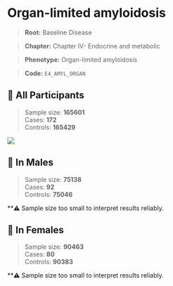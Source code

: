 # Organ-limited amyloidosis

> **Root:** Baseline Disease  

> **Chapter:** Chapter IV- Endocrine and metabolic  

> **Phenotype:** Organ-limited amyloidosis  

> **Code:** `E4_AMYL_ORGAN`

## 🧪 All Participants  
> Sample size: **165601**  
> Cases: **172**  
> Controls: **165429**
<img src="/Disease/Figures/ALL/Incidence/E4_AMYL_ORGAN.png"/>
<CsvTable src="/Disease_Data/ALL/Incidence/COX_E4_AMYL_ORGAN.csv" label="🔍 View full results" />

## 👨 In Males  
> Sample size: **75138**  
> Cases: **92**  
> Controls: **75046**

**⚠️ Sample size too small to interpret results reliably.


## 👩 In Females  
> Sample size: **90463**  
> Cases: **80**  
> Controls: **90383**

**⚠️ Sample size too small to interpret results reliably.

